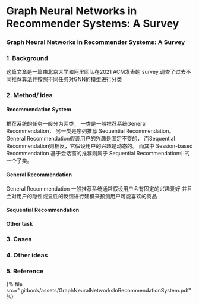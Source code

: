 # Graph Neural Networks in Recommender Systems: A Survey

### Graph Neural Networks in Recommender Systems: A Survey

### 1. Background

这篇文章是一篇由北京大学和阿里团队在2021 ACM发表的 survey,调查了过去不同推荐算法并按照不同任务对GNN的模型进行分类

### 2. Method/ idea

#### Recommendation System

推荐系统的任务一般分为两类， 一类是一般推荐系统General Recommendation， 另一类是序列推荐 Sequential Recommendation。 General Recommendation假设用户的兴趣是固定不变的， 而Sequential Recommendation则相反，它假设用户的兴趣是动态的。 而其中 Session-based Recommendation 基于会话窗的推荐则属于 Sequential Recommendation中的一个子类。

#### General Recommendation

General Recommendation 一般推荐系统通常假设用户会有固定的兴趣爱好 并且会对用户的隐性或显性的反馈进行建模来预测用户可能喜欢的商品&#x20;

#### Sequential Recommendation

#### Other task

### 3. Cases

### 4. Other ideas

### 5. Reference

{% file src=".gitbook/assets/GraphNeuralNetworksInRecommendationSystem.pdf" %}

